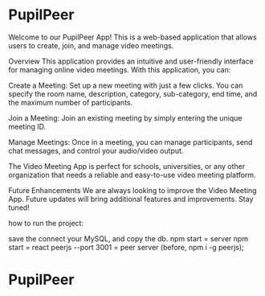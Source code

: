 # PupilPeer

Welcome to our PupilPeer App! This is a web-based application that allows users to create, join, and manage video meetings.

Overview
This application provides an intuitive and user-friendly interface for managing online video meetings. With this application, you can:

Create a Meeting: Set up a new meeting with just a few clicks. You can specify the room name, description, category, sub-category, end time, and the maximum number of participants.

Join a Meeting: Join an existing meeting by simply entering the unique meeting ID.

Manage Meetings: Once in a meeting, you can manage participants, send chat messages, and control your audio/video output.

The Video Meeting App is perfect for schools, universities, or any other organization that needs a reliable and easy-to-use video meeting platform.

Future Enhancements
We are always looking to improve the Video Meeting App. Future updates will bring additional features and improvements. Stay tuned!

how to run the project: 

save the connect your MySQL, and copy the db.
npm start = server
npm start = react
peerjs --port 3001 = peer server (before, npm i -g peerjs);




# PupilPeer

